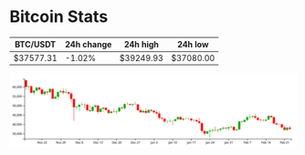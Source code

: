 # Bitcoin Stats

BTC/USDT|24h change|24h high|24h low|
|---|---|---|---|
|$37577.31|-1.02%|$39249.93|$37080.00|

<img src="./chart.svg">
